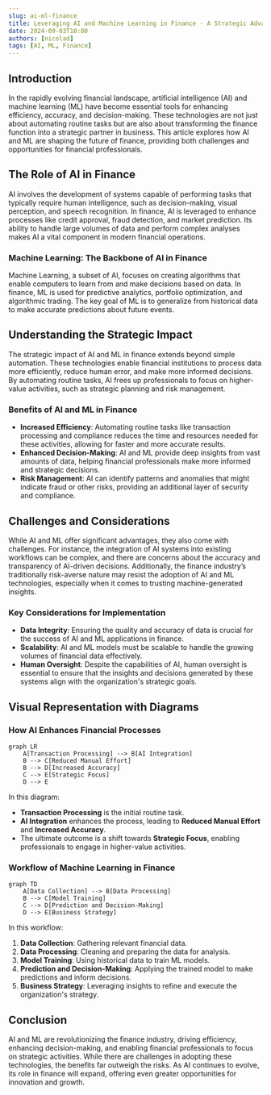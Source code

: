 ```yaml
---
slug: ai-ml-finance
title: Leveraging AI and Machine Learning in Finance - A Strategic Advantage
date: 2024-09-03T10:00
authors: [nicolad]
tags: [AI, ML, Finance]
---
```


## Introduction

In the rapidly evolving financial landscape, artificial intelligence (AI) and machine learning (ML) have become essential tools for enhancing efficiency, accuracy, and decision-making. These technologies are not just about automating routine tasks but are also about transforming the finance function into a strategic partner in business. This article explores how AI and ML are shaping the future of finance, providing both challenges and opportunities for financial professionals.

<!-- truncate -->

## The Role of AI in Finance

AI involves the development of systems capable of performing tasks that typically require human intelligence, such as decision-making, visual perception, and speech recognition. In finance, AI is leveraged to enhance processes like credit approval, fraud detection, and market prediction. Its ability to handle large volumes of data and perform complex analyses makes AI a vital component in modern financial operations.

### Machine Learning: The Backbone of AI in Finance

Machine Learning, a subset of AI, focuses on creating algorithms that enable computers to learn from and make decisions based on data. In finance, ML is used for predictive analytics, portfolio optimization, and algorithmic trading. The key goal of ML is to generalize from historical data to make accurate predictions about future events.

## Understanding the Strategic Impact

The strategic impact of AI and ML in finance extends beyond simple automation. These technologies enable financial institutions to process data more efficiently, reduce human error, and make more informed decisions. By automating routine tasks, AI frees up professionals to focus on higher-value activities, such as strategic planning and risk management.

### Benefits of AI and ML in Finance

- **Increased Efficiency**: Automating routine tasks like transaction processing and compliance reduces the time and resources needed for these activities, allowing for faster and more accurate results.
- **Enhanced Decision-Making**: AI and ML provide deep insights from vast amounts of data, helping financial professionals make more informed and strategic decisions.
- **Risk Management**: AI can identify patterns and anomalies that might indicate fraud or other risks, providing an additional layer of security and compliance.

## Challenges and Considerations

While AI and ML offer significant advantages, they also come with challenges. For instance, the integration of AI systems into existing workflows can be complex, and there are concerns about the accuracy and transparency of AI-driven decisions. Additionally, the finance industry’s traditionally risk-averse nature may resist the adoption of AI and ML technologies, especially when it comes to trusting machine-generated insights.

### Key Considerations for Implementation

- **Data Integrity**: Ensuring the quality and accuracy of data is crucial for the success of AI and ML applications in finance.
- **Scalability**: AI and ML models must be scalable to handle the growing volumes of financial data effectively.
- **Human Oversight**: Despite the capabilities of AI, human oversight is essential to ensure that the insights and decisions generated by these systems align with the organization's strategic goals.

## Visual Representation with Diagrams

### How AI Enhances Financial Processes

```mermaid
graph LR
    A[Transaction Processing] --> B[AI Integration]
    B --> C[Reduced Manual Effort]
    B --> D[Increased Accuracy]
    C --> E[Strategic Focus]
    D --> E
```

In this diagram:

- **Transaction Processing** is the initial routine task.
- **AI Integration** enhances the process, leading to **Reduced Manual Effort** and **Increased Accuracy**.
- The ultimate outcome is a shift towards **Strategic Focus**, enabling professionals to engage in higher-value activities.

### Workflow of Machine Learning in Finance

```mermaid
graph TD
    A[Data Collection] --> B[Data Processing]
    B --> C[Model Training]
    C --> D[Prediction and Decision-Making]
    D --> E[Business Strategy]
```

In this workflow:

1. **Data Collection**: Gathering relevant financial data.
2. **Data Processing**: Cleaning and preparing the data for analysis.
3. **Model Training**: Using historical data to train ML models.
4. **Prediction and Decision-Making**: Applying the trained model to make predictions and inform decisions.
5. **Business Strategy**: Leveraging insights to refine and execute the organization's strategy.

## Conclusion

AI and ML are revolutionizing the finance industry, driving efficiency, enhancing decision-making, and enabling financial professionals to focus on strategic activities. While there are challenges in adopting these technologies, the benefits far outweigh the risks. As AI continues to evolve, its role in finance will expand, offering even greater opportunities for innovation and growth.
